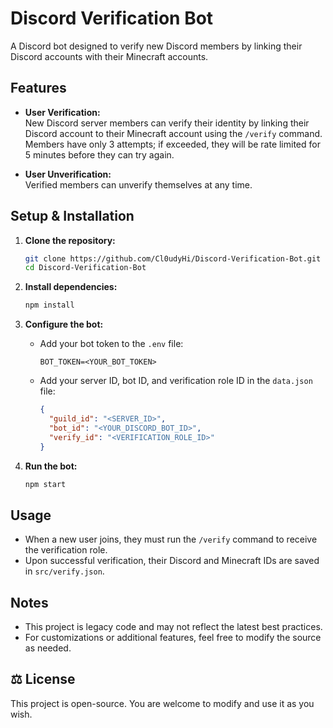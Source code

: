 # Discord Verification Bot

A Discord bot designed to verify new Discord members by linking their Discord accounts with their Minecraft accounts.

## Features

- **User Verification:**  
  New Discord server members can verify their identity by linking their Discord account to their Minecraft account using the `/verify` command. Members have only 3 attempts; if exceeded, they will be rate limited for 5 minutes before they can try again.

- **User Unverification:**  
  Verified members can unverify themselves at any time.

## Setup & Installation

1. **Clone the repository:**
   ```bash
   git clone https://github.com/Cl0udyHi/Discord-Verification-Bot.git
   cd Discord-Verification-Bot
   ```

2. **Install dependencies:**
   ```bash
   npm install
   ```

3. **Configure the bot:**
   - Add your bot token to the `.env` file:
     ```env
     BOT_TOKEN=<YOUR_BOT_TOKEN>
     ```
   - Add your server ID, bot ID, and verification role ID in the `data.json` file:
     ```json
     {
       "guild_id": "<SERVER_ID>",
       "bot_id": "<YOUR_DISCORD_BOT_ID>",
       "verify_id": "<VERIFICATION_ROLE_ID>"
     }
     ```

4. **Run the bot:**
   ```bash
   npm start
   ```

## Usage

- When a new user joins, they must run the `/verify` command to receive the verification role.
- Upon successful verification, their Discord and Minecraft IDs are saved in `src/verify.json`.

## Notes

- This project is legacy code and may not reflect the latest best practices.
- For customizations or additional features, feel free to modify the source as needed.

## ⚖ License

This project is open-source. You are welcome to modify and use it as you wish.
